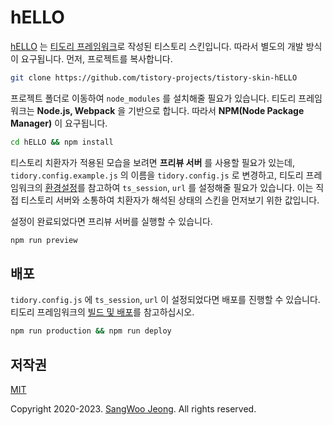 # hELLO

[hELLO](https://pronist.tistory.com/5) 는 [티도리 프레임워크](http://www.tidory.com)로 작성된 티스토리 스킨입니다. 따라서 별도의 개발 방식이 요구됩니다. 먼저, 프로젝트를 복사합니다.

```bash
git clone https://github.com/tistory-projects/tistory-skin-hELLO
```

프로젝트 폴더로 이동하여 `node_modules` 를 설치해줄 필요가 있습니다. 티도리 프레임워크는 **Node.js, Webpack** 을 기반으로 합니다. 따라서 **NPM(Node Package Manager)** 이 요구됩니다.

```bash
cd hELLO && npm install
```

티스토리 치환자가 적용된 모습을 보려면 **프리뷰 서버** 를 사용할 필요가 있는데, `tidory.config.example.js` 의 이름을 `tidory.config.js` 로 변경하고, 티도리 프레임워크의 [환경설정](https://tidory.com/docs/configuration/)를 참고하여 `ts_session`, `url` 를 설정해줄 필요가 있습니다. 이는 직접 티스토리 서버와 소통하여 치환자가 해석된 상태의 스킨을 먼저보기 위한 값입니다.

설정이 완료되었다면 프리뷰 서버를 실행할 수 있습니다.

```bash
npm run preview
```

## 배포

`tidory.config.js` 에 `ts_session`, `url` 이 설정되었다면 배포를 진행할 수 있습니다. 티도리 프레임워크의 [빌드 및 배포](https://tidory.com/docs/deployment)를 참고하십시오.

```bash
npm run production && npm run deploy
```

## 저작권

[MIT](https://github.com/pronist/hELLO/blob/master/LICENSE)

Copyright 2020-2023. [SangWoo Jeong](https://github.com/pronist). All rights reserved.
